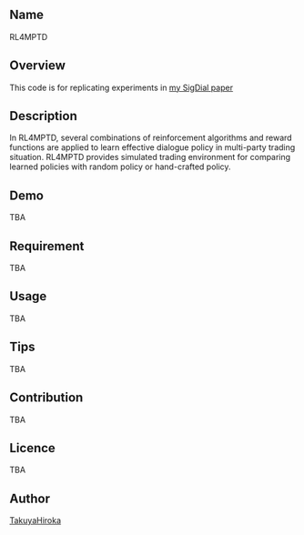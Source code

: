 ## Name
RL4MPTD

## Overview
This code is for replicating experiments in [my SigDial paper](http://www.sigdial.org/workshops/conference16/proceedings/pdf/SIGDIAL5.pdf)

## Description
In RL4MPTD, several combinations of reinforcement algorithms and reward functions are applied to learn effective dialogue policy in multi-party trading situation. 
RL4MPTD provides simulated trading environment for comparing learned policies with random policy or hand-crafted policy. 

## Demo
TBA

## Requirement
TBA

## Usage
TBA

## Tips
TBA

## Contribution
TBA
## Licence
TBA

## Author

[TakuyaHiroka](http://isw3.naist.jp/~takuya-h/)